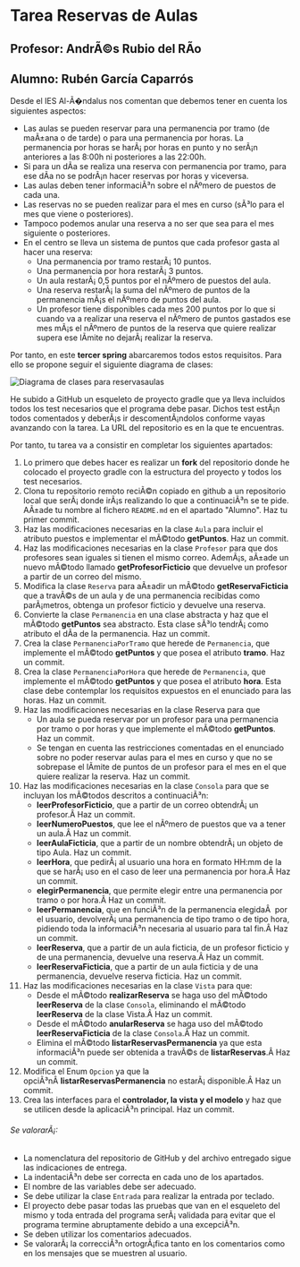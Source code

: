 # Tarea Reservas de Aulas
## Profesor: AndrÃ©s Rubio del RÃ­o
## Alumno: Rubén García Caparrós

Desde el IES Al-Ã�ndalus nos comentan que debemos tener en cuenta los siguientes aspectos:

- Las aulas se pueden reservar para una permanencia por tramo (de maÃ±ana o de tarde) o para una permanencia por horas. La permanencia por horas se harÃ¡ por horas en punto y no serÃ¡n anteriores a las 8:00h ni posteriores a las 22:00h.
- Si para un dÃ­a se realiza una reserva con permanencia por tramo, para ese dÃ­a no se podrÃ¡n hacer reservas por horas y viceversa.
- Las aulas deben tener informaciÃ³n sobre el nÃºmero de puestos de cada una.
- Las reservas no se pueden realizar para el mes en curso (sÃ³lo para el mes que viene o posteriores).
- Tampoco podemos anular una reserva a no ser que sea para el mes siguiente o posteriores.
- En el centro se lleva un sistema de puntos que cada profesor gasta al hacer una reserva:
    - Una permanencia por tramo restarÃ¡ 10 puntos.
    - Una permanencia por hora restarÃ¡ 3 puntos.
    - Un aula restarÃ¡ 0,5 puntos por el nÃºmero de puestos del aula.
    - Una reserva restarÃ¡ la suma del nÃºmero de puntos de la permanencia mÃ¡s el nÃºmero de puntos del aula.
    - Un profesor tiene disponibles cada mes 200 puntos por lo que si cuando va a realizar una reserva el nÃºmero de puntos gastados ese mes mÃ¡s el nÃºmero de puntos de la reserva que quiere realizar supera ese lÃ­mite no dejarÃ¡ realizar la reserva.
    
Por tanto, en este **tercer spring** abarcaremos todos estos requisitos. Para ello se propone seguir el siguiente diagrama de clases:   

![Diagrama de clases para reservasaulas](https://github.com/andresrubiodelrio/ReservasAulas-v2/blob/main/src/main/resources/reservasaulas.png)

He subido a GitHub un esqueleto de proyecto gradle que ya lleva incluidos todos los test necesarios que el programa debe pasar. Dichos test estÃ¡n todos comentados y deberÃ¡s ir descomentÃ¡ndolos conforme vayas avanzando con la tarea. La URL del repositorio es en la que te encuentras.

Por tanto, tu tarea va a consistir en completar los siguientes apartados:

1. Lo primero que debes hacer es realizar un **fork** del repositorio donde he colocado el proyecto gradle con la estructura del proyecto y todos los test necesarios.
2. Clona tu repositorio remoto reciÃ©n copiado en github a un repositorio local que serÃ¡ donde irÃ¡s realizando lo que a continuaciÃ³n se te pide. AÃ±ade tu nombre al fichero `README.md` en el apartado "Alumno". Haz tu primer commit.
3. Haz las modificaciones necesarias en la clase `Aula` para incluir el atributo puestos e implementar el mÃ©todo **getPuntos**. Haz un commit.
4. Haz las modificaciones necesarias en la clase `Profesor` para que dos profesores sean iguales si tienen el mismo correo. AdemÃ¡s, aÃ±ade un nuevo mÃ©todo llamado **getProfesorFicticio** que devuelve un profesor a partir de un correo del mismo.
5. Modifica la clase `Reserva` para aÃ±adir un mÃ©todo **getReservaFicticia** que a travÃ©s de un aula y de una permanencia recibidas como parÃ¡metros, obtenga un profesor ficticio y devuelve una reserva.
6. Convierte la clase `Permanencia` en una clase abstracta y haz que el mÃ©todo **getPuntos** sea abstracto. Esta clase sÃ³lo tendrÃ¡ como atributo el dÃ­a de la permanencia. Haz un commit.
7. Crea la clase `PermanenciaPorTramo` que herede de `Permanencia`, que implemente el mÃ©todo **getPuntos** y que posea el atributo **tramo**. Haz un commit.
8. Crea la clase `PermanenciaPorHora` que herede de `Permanencia`, que implemente el mÃ©todo **getPuntos** y que posea el atributo **hora**. Esta clase debe contemplar los requisitos expuestos en el enunciado para las horas. Haz un commit.
9. Haz las modificaciones necesarias en la clase Reserva para que
    - Un aula se pueda reservar por un profesor para una permanencia por tramo o por horas y que implemente el mÃ©todo **getPuntos**. Haz un commit.
    - Se tengan en cuenta las restricciones comentadas en el enunciado sobre no poder reservar aulas para el mes en curso y que no se sobrepase el lÃ­mite de puntos de un profesor para el mes en el que quiere realizar la reserva. Haz un commit.
10. Haz las modificaciones necesarias en la clase `Consola` para que se incluyan los mÃ©todos descritos a continuaciÃ³n:
    - **leerProfesorFicticio**, que a partir de un correo obtendrÃ¡ un profesor.Â Haz un commit.
    - **leerNumeroPuestos**, que lee el nÃºmero de puestos que va a tener un aula.Â Haz un commit.
    - **leerAulaFicticia**, que a partir de un nombre obtendrÃ¡ un objeto de tipo Aula. Haz un commit.
    - **leerHora**, que pedirÃ¡ al usuario una hora en formato HH:mm de la que se harÃ¡ uso en el caso de leer una permanencia por hora.Â Haz un commit.
    - **elegirPermanencia**, que permite elegir entre una permanencia por tramo o por hora.Â Haz un commit.
    - **leerPermanencia**, que en funciÃ³n de la permanencia elegidaÂ  por el usuario, devolverÃ¡ una permanencia de tipo tramo o de tipo hora, pidiendo toda la informaciÃ³n necesaria al usuario para tal fin.Â Haz un commit.
    - **leerReserva**, que a partir de un aula ficticia, de un profesor ficticio y de una permanencia, devuelve una reserva.Â Haz un commit.
    - **leerReservaFicticia**, que a partir de un aula ficticia y de una permanencia, devuelve reserva ficticia. Haz un commit.
11. Haz las modificaciones necesarias en la clase `Vista` para que:
    - Desde el mÃ©todo **realizarReserva** se haga uso del mÃ©todo **leerReserva** de la clase `Consola`, eliminando el mÃ©todo **leerReserva** de la clase Vista.Â Haz un commit.
    - Desde el mÃ©todo **anularReserva** se haga uso del mÃ©todo **leerReservaFicticia** de la clase `Consola`.Â Haz un commit.
    - Elimina el mÃ©todo **listarReservasPermanencia** ya que esta informaciÃ³n puede ser obtenida a travÃ©s de **listarReservas**.Â Haz un commit.
12. Modifica el Enum `Opcion` ya que la opciÃ³nÂ **listarReservasPermanencia** no estarÃ¡ disponible.Â Haz un commit.
13. Crea las interfaces para el **controlador, la vista y el modelo** y haz que se utilicen desde la aplicaciÃ³n principal. Haz un commit.

###### Se valorarÃ¡:
- La nomenclatura del repositorio de GitHub y del archivo entregado sigue las indicaciones de entrega.
- La indentaciÃ³n debe ser correcta en cada uno de los apartados.
- El nombre de las variables debe ser adecuado.
- Se debe utilizar la clase `Entrada` para realizar la entrada por teclado.
- El proyecto debe pasar todas las pruebas que van en el esqueleto del mismo y toda entrada del programa serÃ¡ validada para evitar que el programa termine abruptamente debido a una excepciÃ³n.
- Se deben utilizar los comentarios adecuados.
- Se valorarÃ¡ la correcciÃ³n ortogrÃ¡fica tanto en los comentarios como en los mensajes que se muestren al usuario.
